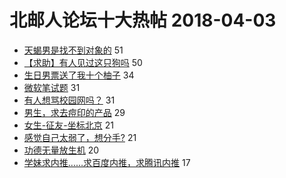 # 北邮人论坛十大热帖 2018-04-03

- [天蝎男是找不到对象的](https://bbs.byr.cn/article/Constellations/500723) 51
- [【求助】有人见过这只狗吗](https://bbs.byr.cn/article/Pet/149311) 50
- [生日男票送了我十个柚子](https://bbs.byr.cn/article/Talking/5994773) 34
- [微软笔试题](https://bbs.byr.cn/article/ACM_ICPC/95368) 31
- [有人想骂校园网吗？](https://bbs.byr.cn/article/BUPTNet/93447) 31
- [男生，求去痘印的产品](https://bbs.byr.cn/article/Beauty/322138) 29
- [女生-征友-坐标北京](https://bbs.byr.cn/article/Friends/1862532) 21
- [感觉自己太弱了，想分手?](https://bbs.byr.cn/article/Feeling/3051360) 21
- [功德无量放生机](https://bbs.byr.cn/article/Picture/3210027) 20
- [学妹求内推……求百度内推，求腾讯内推](https://bbs.byr.cn/article/Job/1966296) 17


